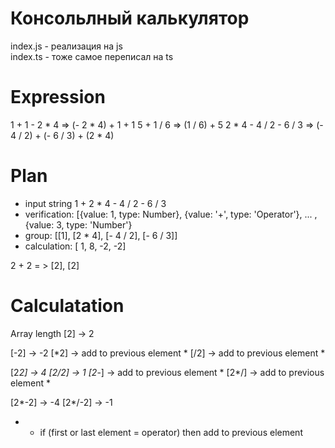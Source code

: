 # Консольлный калькулятор

index.js - реализация на js  
index.ts - тоже самое переписал на ts


# Expression

1 + 1 - 2 * 4 => (- 2 * 4) + 1 + 1
5 + 1 / 6 => (1 / 6) + 5
2 * 4 - 4 / 2 - 6 / 3 => (- 4 / 2) + (- 6 / 3) + (2 * 4)

# Plan

* input string 1 + 2 * 4 - 4 / 2 - 6 / 3
* verification: [{value: 1, type: Number}, {value: '+', type: 'Operator'}, ... , {value: 3, type: 'Number'}  
* group:  [[1], [2 * 4], [- 4 / 2], [- 6 / 3]]
* calculation: [ 1, 8, -2, -2]

2 + 2 = > [2], [2]

# Calculatation

Array length
[2] -> 2

[-2] -> -2
[*2] -> add to previous element *
[/2] -> add to previous element *

[2*2] -> 4
[2/2] -> 1
[2*-] -> add to previous element *
[2*/] -> add to previous element *

[2*-2] -> -4
[2*/-2] -> -1

* - if (first or last element = operator) then add to previous element
